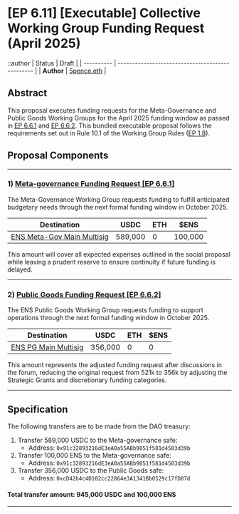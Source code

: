# [EP 6.11] [Executable] Collective Working Group Funding Request (April 2025)

::author
| Status | Draft |
| ---------- | ------------------------------------------------ |
| **Author** | [5pence.eth](https://app.ens.domains/5pence.eth) |

## Abstract

This proposal executes funding requests for the Meta-Governance and Public Goods Working Groups for the April 2025 funding window as passed in [EP 6.6.1](https://discuss.ens.domains/t/6-6-1-social-april-funding-request-ens-meta-governance-working-group-term-6/20536) and [EP 6.6.2](https://discuss.ens.domains/t/6-6-2-social-april-funding-request-ens-public-goods-working-group-term-6/20532). This bundled executable proposal follows the requirements set out in Rule 10.1 of the Working Group Rules ([EP 1.8](https://docs.ens.domains/dao/proposals/1.8/)).

## Proposal Components

---

### 1) [Meta-governance Funding Request \[EP 6.6.1\]](https://discuss.ens.domains/t/6-6-1-social-april-funding-request-ens-meta-governance-working-group-term-6/20536)

The Meta-Governance Working Group requests funding to fulfill anticipated budgetary needs through the next formal funding window in October 2025.

| Destination                                                                                           | USDC    | ETH | $ENS    |
| ----------------------------------------------------------------------------------------------------- | ------- | --- | ------- |
| [ENS Meta-Gov Main Multisig](https://etherscan.io/address/0x91c32893216dE3eA0a55ABb9851f581d4503d39b) | 589,000 | 0   | 100,000 |

This amount will cover all expected expenses outlined in the social proposal while leaving a prudent reserve to ensure continuity if future funding is delayed.

---

### 2) [Public Goods Funding Request \[EP 6.6.2\]](https://discuss.ens.domains/t/6-6-2-social-april-funding-request-ens-public-goods-working-group-term-6/20532)

The ENS Public Goods Working Group requests funding to support operations through the next formal funding window in October 2025.

| Destination                                                                                     | USDC    | ETH | $ENS |
| ----------------------------------------------------------------------------------------------- | ------- | --- | ---- |
| [ENS PG Main Multisig](https://etherscan.io/address/0xcD42b4c4D102cc22864e3A1341Bb0529c17fD87d) | 356,000 | 0   | 0    |

This amount represents the adjusted funding request after discussions in the forum, reducing the original request from 521k to 356k by adjusting the Strategic Grants and discretionary funding categories.

---

## Specification

The following transfers are to be made from the DAO treasury:

1. Transfer 589,000 USDC to the Meta-governance safe:
   - Address: `0x91c32893216dE3eA0a55ABb9851f581d4503d39b`
2. Transfer 100,000 ENS to the Meta-governance safe:
   - Address: `0x91c32893216dE3eA0a55ABb9851f581d4503d39b`
3. Transfer 356,000 USDC to the Public Goods safe:
   - Address: `0xcD42b4c4D102cc22864e3A1341Bb0529c17fD87d`

#### Total transfer amount: 945,000 USDC and 100,000 ENS

---

###
